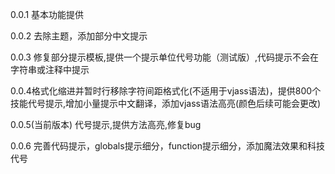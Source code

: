 0.0.1 基本功能提供

0.0.2 去除主题，添加部分中文提示

0.0.3 修复部分提示模板,提供一个提示单位代号功能（测试版）,代码提示不会在字符串或注释中提示

0.0.4格式化缩进并暂时行移除字符间距格式化(不适用于vjass语法)，提供800个技能代号提示,增加小量提示中文翻译，添加vjass语法高亮(颜色后续可能会更改)

0.0.5(当前版本) 代号提示,提供方法高亮,修复bug

0.0.6 完善代码提示，globals提示细分，function提示细分，添加魔法效果和科技代号
